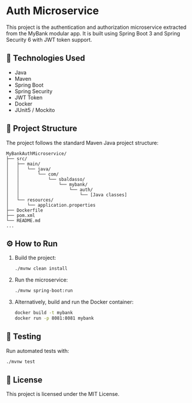 # Auth Microservice

This project is the authentication and authorization microservice extracted from the MyBank modular app. It is built using Spring Boot 3 and Spring Security 6 with JWT token support.

## 🚀 Technologies Used

* Java
* Maven
* Spring Boot
* Spring Security
* JWT Token
* Docker
* JUnit5 / Mockito

## 📁 Project Structure

The project follows the standard Maven Java project structure:

```
MyBankAuthMicroservice/
├── src/
│   ├── main/
│   │   └── java/
│   │       └── com/
│   │           └── sbaldasso/
│   │               └── mybank/
│   │                   └── auth/
│   │                       └── [Java classes]
│   └── resources/
│       └── application.properties
├── Dockerfile
├── pom.xml
└── README.md
...
```

## ⚙️ How to Run

1. Build the project:

   ```bash
   ./mvnw clean install
   ```

2. Run the microservice:

   ```bash
   ./mvnw spring-boot:run
   ```

3. Alternatively, build and run the Docker container:

   ```bash
   docker build -t mybank
   docker run -p 8081:8081 mybank
   ```

## 🧪 Testing

Run automated tests with:

```bash
./mvnw test
```

## 📄 License

This project is licensed under the MIT License.
